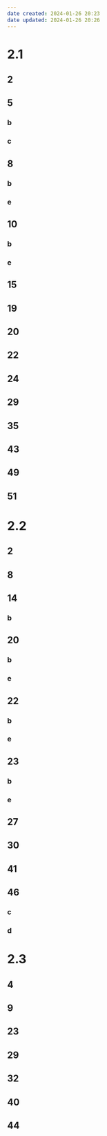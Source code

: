 ```yaml
---
date created: 2024-01-26 20:23
date updated: 2024-01-26 20:26
---
```


# 2.1

## 2

## 5

### b

### c

## 8

### b

### e

## 10

### b

### e

## 15

## 19

## 20

## 22

## 24

## 29

## 35

## 43

## 49

## 51

# 2.2

## 2

## 8

## 14

### b

## 20

### b

### e

## 22

### b

### e

## 23

### b

### e

## 27

## 30

## 41

## 46

### c

### d

# 2.3

## 4

## 9

## 23

## 29

## 32

## 40

## 44
